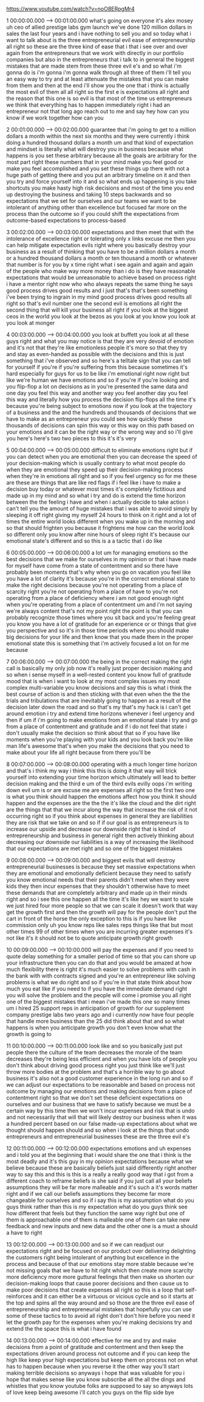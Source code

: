 https://www.youtube.com/watch?v=noO8ERpgMr4

1 00:00:00.000 --\> 00:01:00.000 what's going on everyone it's alex
mosey uh ceo of allied prestige labs gym launch we've done 120 million
dollars in sales the last four years and i have nothing to sell you and
so today what i want to talk about is the three entrepreneurial evil
ease of entrepreneurship all right so these are the three kind of ease
that i that i see over and over again from the entrepreneurs that we
work with directly in our portfolio companies but also in the
entrepreneurs that i talk to in general the biggest mistakes that are
made stem from these three evil e's and so what i'm gonna do is i'm
gonna i'm gonna walk through all three of them i'll tell you an easy way
to try and at least attenuate the mistakes that you can make from them
and then at the end i'll show you the one that i think is actually the
most evil of them all all right so the first e is expectations all right
and the reason that this one is so evil is that most of the time us
entrepreneurs we think that everything has to happen immediately right i
had an entrepreneur not that long ago reach out to me and say hey how
can you know if we work together how can you

2 00:01:00.000 --\> 00:02:00.000 guarantee that i'm going to get to a
million dollars a month within the next six months and they were
currently i think doing a hundred thousand dollars a month um and that
kind of expectation and mindset is literally what will destroy you in
business because what happens is you set these arbitrary because all the
goals are arbitrary for the most part right these numbers that in your
mind make you feel good or make you feel accomplished and you set these
things up there with not a huge path of getting there and you put an
arbitrary timeline on it and then you try and force yourself into it and
so what ends up happening is you take shortcuts you make hasty high risk
decisions and most of the time you end up destroying the business and
taking 10 steps backwards and so expectations that we set for ourselves
and our teams we want to be intolerant of anything other than excellence
but focused far more on the process than the outcome so if you could
shift the expectations from outcome-based expectations to process-based

3 00:02:00.000 --\> 00:03:00.000 expectations and then meet that with
the intolerance of excellence right or tolerating only x links excuse me
then you can help mitigate expectation evils right where you basically
destroy your business as a result of thinking that you have to be a
million dollars a month or a hundred thousand dollars a month or ten
thousand a month or whatever that number is for you by x time right what
i see again and again and again of the people who make way more money
than i do is they have reasonable expectations that would be
unreasonable to achieve based on process right i have a mentor right now
who who always repeats the same thing he says good process drives good
results and i just that's that's been something i've been trying to
ingrain in my mind good process drives good results all right so that's
evil number one the second evil is emotions all right the second thing
that will kill your business all right if you look at the biggest ceos
in the world you look at the bezos as you look at you know you look at
you look at monger

4 00:03:00.000 --\> 00:04:00.000 you look at buffett you look at all
these guys right and what you may notice is that they are very devoid of
emotion and it's not that they're like emotionless people it's more so
that they try and stay as even-handed as possible with the decisions and
this is just something that i've observed and so here's a telltale sign
that you can tell for yourself if you're if you're suffering from this
because sometimes it's hard especially for guys for us to be like i'm
emotional right now right but like we're human we have emotions and so
if you're if you're looking and you flip-flop a lot on decisions as in
you're presented the same data and one day you feel this way and another
way you feel another day you feel this way and literally how you process
the decision flip-flops all the time it's because you're being subject
to emotions now if you look at the trajectory of a business and the and
the hundreds and thousands of decisions that we have to make as an
entrepreneur you could see how quickly these thousands of decisions can
spin this way or this way on this path based on your emotions and it can
be the right way or the wrong way and so i'll give you here's here's two
two pieces to this it's it's very

5 00:04:00.000 --\> 00:05:00.000 difficult to eliminate emotions right
but if you can detect when you are emotional then you can decrease the
speed of your decision-making which is usually contrary to what most
people do when they are emotional they speed up their decision-making
process when they're in emotions all right and so if you feel urgency so
for me these are these are things that are like red flags if i feel like
i have to make a decision buy today or whatever most times it's
completely fictitious and made up in my mind and so what i try and do is
extend the time horizon between the the feeling i have and when i
actually decide to take action i can't tell you the amount of huge
mistakes that i was able to avoid simply by sleeping it off right giving
my myself 24 hours to think on it right and a lot of times the entire
world looks different when you wake up in the morning and so that should
frighten you because it frightens me how can the world look so different
only you know after nine hours of sleep right it's because our emotional
state's different and so this is a a tactic that i do like

6 00:05:00.000 --\> 00:06:00.000 a lot um for managing emotions so the
best decisions that we make for ourselves in my opinion or that i have
made for myself have come from a state of contentment and so there have
probably been moments that's why when you go on vacation you feel like
you have a lot of clarity it's because you're in the correct emotional
state to make the right decisions because you're not operating from a
place of scarcity right you're not operating from a place of have to
you're not operating from a place of deficiency where i am not good
enough right when you're operating from a place of contentment um and
i'm not saying we're always content that's not my point right the point
is that you can probably recognize those times where you sit back and
you're feeling great you know you have a lot of gratitude for an
experience or or things that give you perspective and so it's in those
time periods where you should make big decisions for your life and then
know that you made them in the proper emotional state this is something
that i'm actively focused a lot on for me because

7 00:06:00.000 --\> 00:07:00.000 the being in the correct making the
right call is basically my only job now it's really just proper decision
making and so when i sense myself in a well-rested content you know full
of gratitude mood that is when i want to look at my most complex issues
my most complex multi-variable you know decisions and say this is what i
think the best course of action is and then sticking with that even when
the the the trials and tribulations that are inevitably going to happen
as a result of the decision later down the road and so that's my that's
my hack is i can't get around emotion i try and extend time horizons
whenever i feel urgency and then if um if i'm going to make emotions
from an emotional state i try and go from a place of contentment and
gratitude and if i do not feel that state i don't usually make the
decision so think about that so if you have like moments when you're
playing with your kids and you look back you're like man life's awesome
that's when you make the decisions that you need to make about your life
all right because from there you'll be

8 00:07:00.000 --\> 00:08:00.000 operating with a much longer time
horizon and that's i think my way i think this this is doing it that way
will trick yourself into extending your time horizon which ultimately
will lead to better decision making and the third e um of the third
evils evilly oops i'm writing down evil um is or are excuse me are
expenses all right so the first two one is what you think should happen
the emotions affect how you think it should happen and the expenses are
the the the it's like the cloud and the dirt right are the things that
that we incur along the way that increase the risk of it not occurring
right so if you think about expenses in general they are liabilities
they are risk that we take on and so if if our goal is as entrepreneurs
is to increase our upside and decrease our downside right that is kind
of entrepreneurship and business in general right then actively thinking
about decreasing our downside our liabilities is a way of increasing the
likelihood that our expectations are met right and so one of the biggest
mistakes

9 00:08:00.000 --\> 00:09:00.000 and biggest evils that will destroy
entrepreneurial businesses is because they set massive expectations when
they are emotional and emotionally deficient because they need to
satisfy you know emotional needs that their parents didn't meet when
they were kids they then incur expenses that they shouldn't otherwise
have to meet these demands that are completely arbitrary and made up in
their minds right and so i see this one happen all the time it's like
hey we want to scale we just hired four more people so that we can scale
it doesn't work that way get the growth first and then the growth will
pay for the people don't put the cart in front of the horse the only
exception to this is if you have like commission only uh you know reps
like sales reps things like that but most other times 99 of other times
when you are incurring greater expenses it's not like it's it should not
be to quote anticipate growth right growth

10 00:09:00.000 --\> 00:10:00.000 will pay the expenses and if you need
to quote delay something for a smaller period of time so that you can
shore up your infrastructure then you can do that and you would be
amazed at how much flexibility there is right it's much easier to solve
problems with cash in the bank with with contracts signed and you're an
entrepreneur like solving problems is what we do right and so if you're
in that state think about how much you eat like if you need to if you
have the immediate demand right you will solve the problem and the
people will come i promise you all right one of the biggest mistakes
that i mean i've made this one so many times um i hired 25 support reps
in anticipation of growth for our supplement company prestige labs two
years ago and i currently now have four people that handle more business
than the 25 did think about that and so what happens is when you
anticipate growth you don't even know what the growth is going to

11 00:10:00.000 --\> 00:11:00.000 look like and so you basically just
put people there the culture of the team decreases the morale of the
team decreases they're being less efficient and when you have lots of
people you don't think about driving good process right you just think
like we'll just throw more bodies at the problem and that's a horrible
way to go about business it's also not a good customer experience in the
long run and so if we can adjust our expectations to be reasonable and
based on process not outcome by managing our emotions and making
decisions from a place of contentment right so that we don't set these
deficient expectations on ourselves and our business that we have to
satisfy because we must be a certain way by this time then we won't
incur expenses and risk that is undo and not necessarily that will that
will likely destroy our business when it was a hundred percent based on
our false made-up expectations about what we thought should happen
should and so when i look at the things that undo entrepreneurs and
entrepreneurial businesses these are the three evil e's

12 00:11:00.000 --\> 00:12:00.000 expectations emotions and uh expenses
and i told you at the beginning that i would share the one that i think
is the most deadly and it's this guy in my opinion expectations because
what we believe because these are basically beliefs just said
differently right another way to say this and this is this is a really a
really good way that i got from a different coach to reframe beliefs is
she said if you just call all your beliefs assumptions they will be far
more malleable and it's such a it's words matter right and if we call
our beliefs assumptions they become far more changeable for ourselves
and so if i say this is my assumption what do you guys think rather than
this is my expectation what do you guys think see how different that
feels but they function the same way right but one of them is
approachable one of them is malleable one of them can take new feedback
and new inputs and new data and the other one is a must a should a have
to right

13 00:12:00.000 --\> 00:13:00.000 and so if we can readjust our
expectations right and be focused on our product over delivering
delighting the customers right being intolerant of anything but
excellence in the process and because of that our emotions stay more
stable because we're not missing goals that we have to hit right which
then create more scarcity more deficiency more more guttural feelings
that then make us shorten our decision-making loops that cause poorer
decisions and then cause us to make poor decisions that create expenses
all right so this is a loop that self-reinforces and it can either be a
virtuous or vicious cycle and so it starts at the top and spins all the
way around and so those are the three evil ease of entrepreneurship and
entrepreneurial mistakes that hopefully you can use some of these
tactics to to avoid all right don't don't hire before you need it let
the growth pay for the expenses when you're making decisions try and
extend the the space this is what i have found

14 00:13:00.000 --\> 00:14:00.000 effective for me and try and make
decisions from a point of gratitude and contentment and then keep the
expectations driven around process not outcome and if you can keep the
high like keep your high expectations but keep them on process not on
what has to happen because when you reverse it the other way you'll
start making terrible decisions so anyways i hope that was valuable for
you i hope that makes sense like you know subscribe all the all the
dings and whistles that you know youtube folks are supposed to say so
anyways lots of love keep being awesome i'll catch you guys on the flip
side bye
